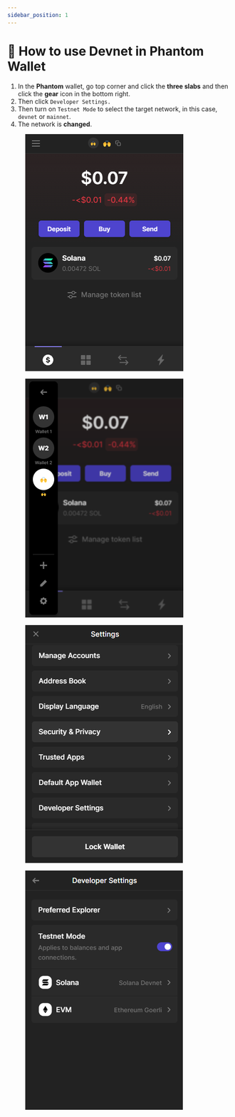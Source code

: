 ```yaml
---
sidebar_position: 1
---
```


# 👻 How to use Devnet in Phantom Wallet

1. In the **Phantom** wallet, go top corner and click the **three slabs** and then click the **gear** icon in the bottom right.
2. Then click `Developer Settings.`
3. Then turn on `Testnet Mode` to select the target network, in this case, `devnet` or `mainnet`.
4. The network is **changed**.

<div>

<figure><img src="../../.gitbook/assets/Screenshot_898 (2).png" alt=""><figcaption></figcaption></figure>

 

<figure><img src="../../.gitbook/assets/Screenshot_899 (1).png" alt=""><figcaption></figcaption></figure>

 

<figure><img src="../../.gitbook/assets/Screenshot_900 (1).png" alt=""><figcaption></figcaption></figure>

 

<figure><img src="../../.gitbook/assets/Screenshot_901 (2).png" alt=""><figcaption></figcaption></figure>

</div>
